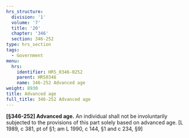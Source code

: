 ```yaml
---
hrs_structure:
  division: '1'
  volume: '7'
  title: '20'
  chapter: '346'
  section: 346-252
type: hrs_section
tags:
  - Government
menu:
  hrs:
    identifier: HRS_0346-0252
    parent: HRS0346
    name: 346-252 Advanced age
weight: 8930
title: Advanced age
full_title: 346-252 Advanced age
---
```

**[§346-252] Advanced age.** An individual shall not be involuntarily subjected to the provisions of this part solely based on advanced age. [L 1989, c 381, pt of §1; am L 1990, c 144, §1 and c 234, §9]
